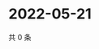 # 2022-05-21

共 0 条

<!-- BEGIN WEIBO -->
<!-- 最后更新时间 Sat May 21 2022 14:17:22 GMT+0800 (China Standard Time) -->

<!-- END WEIBO -->
